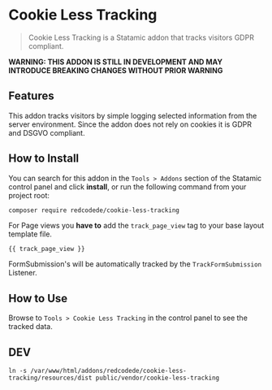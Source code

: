 # Cookie Less Tracking

> Cookie Less Tracking is a Statamic addon that tracks visitors GDPR compliant.

**WARNING: THIS ADDON IS STILL IN DEVELOPMENT AND MAY INTRODUCE BREAKING CHANGES WITHOUT PRIOR WARNING**

## Features

This addon tracks visitors by simple logging selected information from the server environment.
Since the addon does not rely on cookies it is GDPR and DSGVO compliant.

## How to Install

You can search for this addon in the `Tools > Addons` section of the Statamic control panel and click **install**, or run the following command from your project root:

``` bash
composer require redcodede/cookie-less-tracking
```
For Page views you **have to** add the `track_page_view` tag to your base layout template file.

    {{ track_page_view }}

FormSubmission's will be automatically tracked by the `TrackFormSubmission` Listener.


## How to Use

Browse to `Tools > Cookie Less Tracking` in the control panel to see the tracked data.


## DEV

    ln -s /var/www/html/addons/redcodede/cookie-less-tracking/resources/dist public/vendor/cookie-less-tracking
